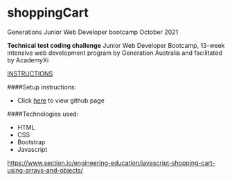 # shoppingCart

Generations Junior Web Developer bootcamp October 2021

**Technical test coding challenge**
Junior Web Developer Bootcamp, 13-week intensive web development program by Generation Australia and facilitated by AcademyXi

[INSTRUCTIONS](https://drive.google.com/file/d/1_s8mLhP__ImxoRqaImsYHXwPRrbLflcG/view)

####Setup instructions: 
* Click [here](https://jensenrex.github.io/shoppingCart/) to view github page

####Technologies used: 
* HTML
* CSS
* Bootstrap
* Javascript

https://www.section.io/engineering-education/javascript-shopping-cart-using-arrays-and-objects/
